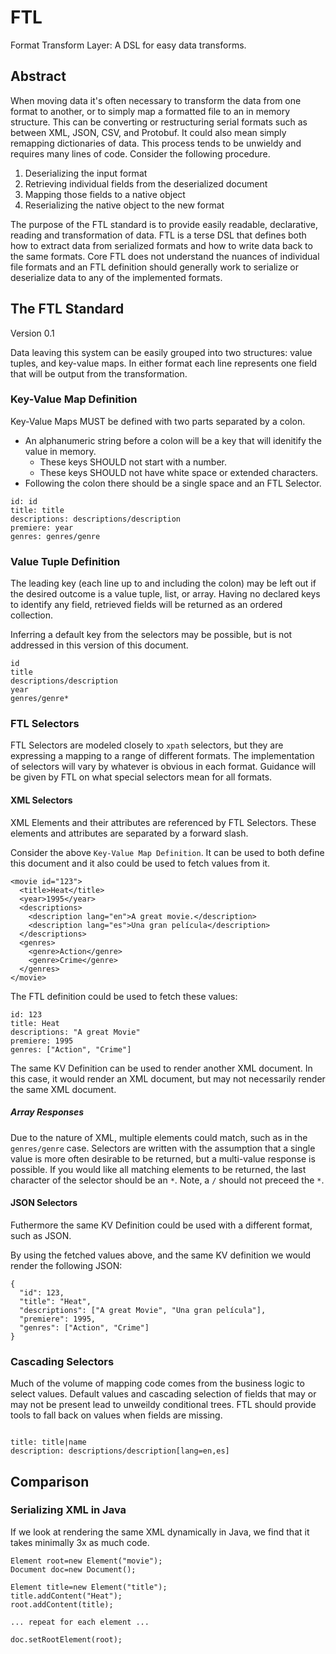 # FTL
Format Transform Layer: A DSL for easy data transforms.

## Abstract

When moving data it's often necessary to transform the data from one format to another, or to simply map a formatted file to an in memory structure.  This can be converting or restructuring serial formats such as between XML, JSON, CSV, and Protobuf.  It could also mean simply remapping dictionaries of data.  This process tends to be unwieldy and requires many lines of code.  Consider the following procedure.

1. Deserializing the input format
2. Retrieving individual fields from the deserialized document
3. Mapping those fields to a native object
4. Reserializing the native object to the new format

The purpose of the FTL standard is to provide easily readable, declarative, reading and transformation of data.  FTL is a terse DSL that defines both how to extract data from serialized formats and how to write data back to the same formats.  Core FTL does not understand the nuances of individual file formats and an FTL definition should generally work to serialize or deserialize data to any of the implemented formats.

## The FTL Standard
Version 0.1

Data leaving this system can be easily grouped into two structures: value tuples, and key-value maps.  In either format each line represents one field that will be output from the transformation.

### Key-Value Map Definition

Key-Value Maps MUST be defined with two parts separated by a colon.  

* An alphanumeric string before a colon will be a key that will idenitify the value in memory.
  * These keys SHOULD not start with a number.
  * These keys SHOULD not have white space or extended characters.
* Following the colon there should be a single space and an FTL Selector.

```
id: id
title: title
descriptions: descriptions/description
premiere: year
genres: genres/genre
```

### Value Tuple Definition

The leading key (each line up to and including the colon) may be left out if the desired outcome is a value tuple, list, or array.  Having no declared keys to identify any field, retrieved fields will be returned as an ordered collection.  

Inferring a default key from the selectors may be possible, but is not addressed in this version of this document.

```
id
title
descriptions/description
year
genres/genre*
```


### FTL Selectors

FTL Selectors are modeled closely to `xpath` selectors, but they are expressing a mapping to a range of different formats.  The implementation of selectors will vary by whatever is obvious in each format.  Guidance will be given by FTL on what special selectors mean for all formats.

#### XML Selectors

XML Elements and their attributes are referenced by FTL Selectors.  These elements and attributes are separated by a forward slash.

Consider the above `Key-Value Map Definition`.  It can be used to both define this document and it also could be used to fetch values from it.

```
<movie id="123">
  <title>Heat</title>
  <year>1995</year>
  <descriptions>
    <description lang="en">A great movie.</description>
    <description lang="es">Una gran película</description>
  </descriptions>
  <genres>
    <genre>Action</genre>
    <genre>Crime</genre>
  </genres>
</movie>
```

The FTL definition could be used to fetch these values:

```
id: 123
title: Heat
descriptions: "A great Movie"
premiere: 1995
genres: ["Action", "Crime"]
```

The same KV Definition can be used to render another XML document.  In this case, it would render an XML document, but may not necessarily render the same XML document.

##### Array Responses

Due to the nature of XML, multiple elements could match, such as in the `genres/genre` case.  Selectors are written with
the assumption that a single value is more often desirable to be returned, but a multi-value response is possible.  If you would like all matching 
elements to be returned, the last character of the selector should be an `*`.  Note, a `/` should not preceed the `*`. 

#### JSON Selectors

Futhermore the same KV Definition could be used with a different format, such as JSON.

By using the fetched values above, and the same KV definition we would render the following JSON:

```
{
  "id": 123,
  "title": "Heat",
  "descriptions": ["A great Movie", "Una gran película"],
  "premiere": 1995,
  "genres": ["Action", "Crime"]
}
```

### Cascading Selectors

Much of the volume of mapping code comes from the business logic to select values.  Default values and cascading selection of fields that may or may not be present lead to unweildy conditional trees.  FTL should provide tools to fall back on values when fields are missing.

```

title: title|name
description: descriptions/description[lang=en,es]
```

## Comparison

### Serializing XML in Java

If we look at rendering the same XML dynamically in Java, we find that it takes minimally 3x as much code.
```
Element root=new Element("movie");
Document doc=new Document();

Element title=new Element("title");
title.addContent("Heat");
root.addContent(title);

... repeat for each element ...

doc.setRootElement(root);
```
